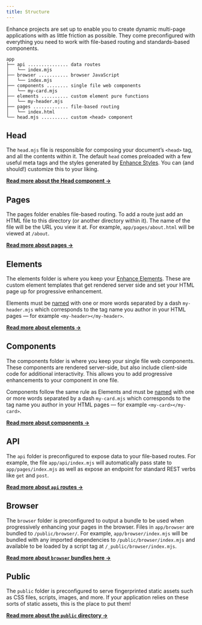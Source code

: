 ```yaml
---
title: Structure
---
```


Enhance projects are set up to enable you to create dynamic multi-page applications with as little friction as possible. They come preconfigured with everything you need to work with file-based routing and standards-based components.

```
app
├── api ............... data routes
│   └── index.mjs
├── browser ........... browser JavaScript
│   └── index.mjs
├── components ........ single file web components
│   └── my-card.mjs
├── elements .......... custom element pure functions
│   └── my-header.mjs
├── pages ............. file-based routing
│   └── index.html
└── head.mjs .......... custom <head> component
```

## Head
The `head.mjs` file is responsible for composing your document’s `<head>` tag, and all the contents within it. The default `head` comes preloaded with a few useful meta tags and the styles generated by [Enhance Styles](/docs/enhance-styles). You can (and should!) customize this to your liking.

<doc-callout level="none" mark="🤖">

**[Read more about the Head component →](/docs/conventions/head)**

</doc-callout>


## Pages
The pages folder enables file-based routing. To add a route just add an HTML file to this directory (or another directory within it). The name of the file will be the URL you view it at. For example, `app/pages/about.html` will be viewed at `/about`.

<doc-callout level="none" mark="📃">

**[Read more about pages →](/docs/conventions/pages)**

</doc-callout>

## Elements
The elements folder is where you keep your [Enhance Elements](/docs/elements). These are custom element templates that get rendered server side and set your HTML page up for progressive enhancement.

Elements must be [named](https://html.spec.whatwg.org/multipage/custom-elements.html#prod-potentialcustomelementname) with one or more words separated by a dash `my-header.mjs` which corresponds to the tag name you author in your HTML pages — for example `<my-header></my-header>`.

<doc-callout level="none" mark="🔥">

**[Read more about elements →](/docs/conventions/elements)**

</doc-callout>

## Components
The components folder is where you keep your single file web components. These components are rendered server-side, but also include client-side code for additional interactivity. This allows you to add progressive enhancements to your component in one file.

Components follow the same rule as Elements and must be [named](https://html.spec.whatwg.org/multipage/custom-elements.html#prod-potentialcustomelementname) with one or more words separated by a dash `my-card.mjs` which corresponds to the tag name you author in your HTML pages — for example `<my-card></my-card>`.

<doc-callout level="none" mark="🧱">

**[Read more about components →](/docs/conventions/components)**

</doc-callout>

## API

The `api` folder is preconfigured to expose data to your file-based routes. For example, the file `app/api/index.mjs` will automatically pass state to `app/pages/index.mjs` as well as expose an endpoint for standard REST verbs like `get` and `post`.

<doc-callout level="none" mark="🪄">

**[Read more about `api` routes →](/docs/conventions/api)**

</doc-callout>

## Browser

The `browser` folder is preconfigured to output a bundle to be used when progressively enhancing your pages in the browser. Files in `app/browser` are bundled to `/public/browser/`. For example, `app/browser/index.mjs` will be bundled with any imported dependencies to `/public/browser/index.mjs` and available to be loaded by a script tag at `/_public/browser/index.mjs`.

<doc-callout level="none" mark="🦄">

**[Read more about `browser` bundles here →](/docs/conventions/browser)**

</doc-callout>

## Public

The `public` folder is preconfigured to serve fingerprinted static assets such as CSS files, scripts, images, and more. If your application relies on these sorts of static assets, this is the place to put them!

<doc-callout level="none" mark="🚚">

**[Read more about the `public` directory →](/docs/conventions/public)**

</doc-callout>

